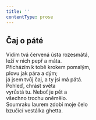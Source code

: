 ```yaml
---
title: ''
contentType: prose
---
```


## Čaj o páté

Vidím tvá červená ústa rozesmátá,  
leží v nich pepř a máta.  
Přicházím k tobě krokem pomalým,  
plovu jak pára a dým;  
já jsem tvůj čaj, a ty jsi má pátá.  
Pohleď, chrást světa  
vyrůstá tu. Neboť je pět a  
všechno trochu oněmělo.  
Soumraku laurem zdobí moje čelo  
bzučící vestálka ghetta.
